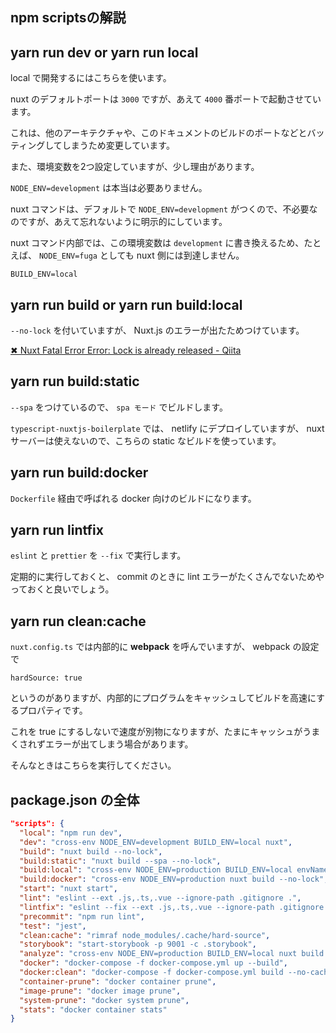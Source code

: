 ## npm scriptsの解説

## yarn run dev or yarn run local

local で開発するにはこちらを使います。

nuxt のデフォルトポートは `3000` ですが、あえて `4000` 番ポートで起動させています。

これは、他のアーキテクチャや、このドキュメントのビルドのポートなどとバッティングしてしまうため変更しています。

また、環境変数を2つ設定していますが、少し理由があります。
 
`NODE_ENV=development` は本当は必要ありません。

nuxt コマンドは、デフォルトで `NODE_ENV=development` がつくので、不必要なのですが、あえて忘れないように明示的にしています。

nuxt コマンド内部では、この環境変数は `development` に書き換えるため、たとえば、 `NODE_ENV=fuga` としても nuxt 側には到達しません。 

`BUILD_ENV=local` 

## yarn run build or yarn run build:local

`--no-lock` を付いていますが、 Nuxt.js のエラーが出たためつけています。

[✖ Nuxt Fatal Error Error: Lock is already released - Qiita](https://qiita.com/noracorn92/items/8ffb48e5ee3b601c8718)

## yarn run build:static

`--spa` をつけているので、 `spa モード` でビルドします。

`typescript-nuxtjs-boilerplate` では、 netlify にデプロイしていますが、 nuxt サーバーは使えないので、こちらの static なビルドを使っています。

## yarn run build:docker

`Dockerfile` 経由で呼ばれる docker 向けのビルドになります。

## yarn run lintfix

`eslint` と `prettier` を `--fix` で実行します。

定期的に実行しておくと、 commit のときに lint エラーがたくさんでないためやっておくと良いでしょう。

## yarn run clean:cache

`nuxt.config.ts` では内部的に **webpack** を呼んでいますが、 webpack の設定で

`hardSource: true`

というのがありますが、内部的にプログラムをキャッシュしてビルドを高速にするプロパティです。

これを true にするしないで速度が別物になりますが、たまにキャッシュがうまくされずエラーが出てしまう場合があります。

そんなときはこちらを実行してください。

## package.json の全体

```json
"scripts": {
  "local": "npm run dev",
  "dev": "cross-env NODE_ENV=development BUILD_ENV=local nuxt",
  "build": "nuxt build --no-lock",
  "build:static": "nuxt build --spa --no-lock",
  "build:local": "cross-env NODE_ENV=production BUILD_ENV=local envName=local nuxt build --no-lock",
  "build:docker": "cross-env NODE_ENV=production nuxt build --no-lock",
  "start": "nuxt start",
  "lint": "eslint --ext .js,.ts,.vue --ignore-path .gitignore .",
  "lintfix": "eslint --fix --ext .js,.ts,.vue --ignore-path .gitignore .",
  "precommit": "npm run lint",
  "test": "jest",
  "clean:cache": "rimraf node_modules/.cache/hard-source",
  "storybook": "start-storybook -p 9001 -c .storybook",
  "analyze": "cross-env NODE_ENV=production BUILD_ENV=local nuxt build --analyze",
  "docker": "docker-compose -f docker-compose.yml up --build",
  "docker:clean": "docker-compose -f docker-compose.yml build --no-cache && docker-compose -f docker-compose.yml up",
  "container-prune": "docker container prune",
  "image-prune": "docker image prune",
  "system-prune": "docker system prune",
  "stats": "docker container stats"
}
```
